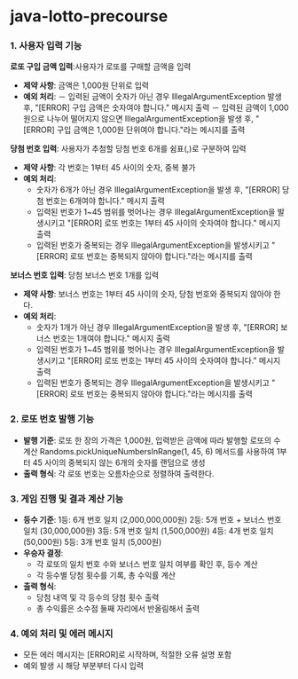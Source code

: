 # java-lotto-precourse

### 1. 사용자 입력 기능
**로또 구입 금액 입력**:사용자가 로또를 구매할 금액을 입력
- **제약 사항**: 금액은 1,000원 단위로 입력
- **예외 처리**: 
  － 입력된 금액이 숫자가 아닌 경우 IllegalArgumentException 발생 후, "[ERROR] 구입 금액은 숫자여야 합니다." 메시지 출력
  － 입력된 금액이 1,000원으로 나누어 떨어지지 않으면 IllegalArgumentException을 발생 후, "[ERROR] 구입 금액은 1,000원 단위여야 합니다."라는 메시지를 출력
  
**당첨 번호 입력**: 사용자가 추첨할 당첨 번호 6개를 쉼표(,)로 구분하여 입력
- **제약 사항**: 각 번호는 1부터 45 사이의 숫자, 중복 불가
- **예외 처리**: 
  - 숫자가 6개가 아닌 경우 IllegalArgumentException을 발생 후, "[ERROR] 당첨 번호는 6개여야 합니다." 메시지 출력
  - 입력된 번호가 1~45 범위를 벗어나는 경우 IllegalArgumentException을 발생시키고 "[ERROR] 로또 번호는 1부터 45 사이의 숫자여야 합니다." 메시지 출력
  - 입력된 번호가 중복되는 경우 IllegalArgumentException을 발생시키고 "[ERROR] 로또 번호는 중복되지 않아야 합니다."라는 메시지를 출력

**보너스 번호 입력**: 당첨 보너스 번호 1개를 입력
- **제약 사항**: 보너스 번호는 1부터 45 사이의 숫자, 당첨 번호와 중복되지 않아야 한다.
- **예외 처리**: 
  - 숫자가 1개가 아닌 경우 IllegalArgumentException을 발생 후, "[ERROR] 보너스 번호는 1개여야 합니다." 메시지 출력
  - 입력된 번호가 1~45 범위를 벗어나는 경우 IllegalArgumentException을 발생시키고 "[ERROR] 로또 번호는 1부터 45 사이의 숫자여야 합니다." 메시지 출력
  - 입력된 번호가 중복되는 경우 IllegalArgumentException을 발생시키고 "[ERROR] 로또 번호는 중복되지 않아야 합니다."라는 메시지를 출력

### 2. 로또 번호 발행 기능
- **발행 기준**: 로또 한 장의 가격은 1,000원, 입력받은 금액에 따라 발행할 로또의 수 계산
Randoms.pickUniqueNumbersInRange(1, 45, 6) 메서드를 사용하여 1부터 45 사이의 중복되지 않는 6개의 숫자를 랜덤으로 생성
- **출력 형식**: 각 로또 번호는 오름차순으로 정렬하여 출력한다.

### 3. 게임 진행 및 결과 계산 기능
- **등수 기준**:
  1등: 6개 번호 일치 (2,000,000,000원)
  2등: 5개 번호 + 보너스 번호 일치 (30,000,000원)
  3등: 5개 번호 일치 (1,500,000원)
  4등: 4개 번호 일치 (50,000원)
  5등: 3개 번호 일치 (5,000원)
- **우승자 결정**:
  - 각 로또의 일치 번호 수와 보너스 번호 일치 여부를 확인 후, 등수 계산
  - 각 등수별 당첨 횟수를 기록, 총 수익률 계산
- **출력 형식**:
  - 당첨 내역 및 각 등수의 당첨 횟수 출력
  - 총 수익률은 소수점 둘째 자리에서 반올림해서 출력

### 4. 예외 처리 및 에러 메시지
- 모든 에러 메시지는 [ERROR]로 시작하며, 적절한 오류 설명 포함
- 예외 발생 시 해당 부분부터 다시 입력
